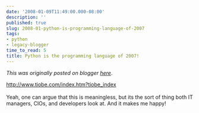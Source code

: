 ```yaml
---
date: '2008-01-09T11:49:00.000-08:00'
description: ''
published: true
slug: 2008-01-python-is-programming-language-of-2007
tags:
- python
- legacy-blogger
time_to_read: 5
title: Python is the programming language of 2007!
---
```


*This was originally posted on blogger [here](https://pydanny.blogspot.com/2008/01/python-is-programming-language-of-2007.html)*.

<a href="http://www.tiobe.com/index.htm?tiobe_index">http://www.tiobe.com/index.htm?tiobe_index</a><br /><br />Yeah, one can argue that this is meaningless, but its the sort of thing both IT managers, CIOs, and developers look at.  And it makes me happy!